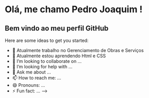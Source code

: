 # Olá, me chamo Pedro Joaquim ! 
## Bem vindo ao meu perfil GitHub 

Here are some ideas to get you started:

- 🔭 Atualmente trabalho no Gerenciamento de Obras e Serviços
- 🌱 Atualmente estou aprendendo Html e CSS
- 👯 I’m looking to collaborate on ...
- 🤔 I’m looking for help with ...
- 💬 Ask me about ...
- 📫 How to reach me: ...
- 😄 Pronouns: ...
- ⚡ Fun fact: ...
-->
